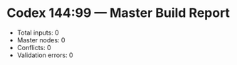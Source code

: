 # Codex 144:99 — Master Build Report
- Total inputs: 0
- Master nodes: 0
- Conflicts: 0
- Validation errors: 0

